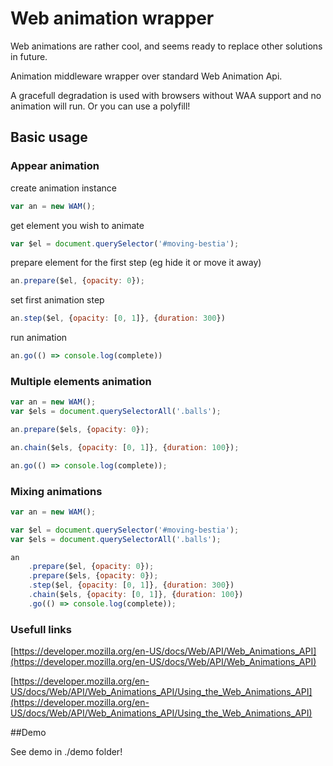 # Web animation wrapper

Web animations are rather cool, and seems ready to replace other solutions in future.

Animation middleware wrapper over standard Web Animation Api.

A gracefull degradation is used with browsers without WAA support and no animation will run.
Or you can use a polyfill!

## Basic usage

### Appear animation

create animation instance

```javascript
var an = new WAM();
```

get element you wish to animate

```javascript
var $el = document.querySelector('#moving-bestia');
```

prepare element for the first step (eg hide it or move it away)

```javascript
an.prepare($el, {opacity: 0});
```

set first animation step

```javascript
an.step($el, {opacity: [0, 1]}, {duration: 300})
```

run animation

```javascript
an.go(() => console.log(complete))
```

### Multiple elements animation


```javascript
var an = new WAM();
var $els = document.querySelectorAll('.balls');

an.prepare($els, {opacity: 0});

an.chain($els, {opacity: [0, 1]}, {duration: 100});

an.go(() => console.log(complete));
```

### Mixing animations


```javascript
var an = new WAM();

var $el = document.querySelector('#moving-bestia');
var $els = document.querySelectorAll('.balls');

an
    .prepare($el, {opacity: 0});
    .prepare($els, {opacity: 0});
    .step($el, {opacity: [0, 1]}, {duration: 300})
    .chain($els, {opacity: [0, 1]}, {duration: 100})
    .go(() => console.log(complete));
```

### Usefull links

[https://developer.mozilla.org/en-US/docs/Web/API/Web_Animations_API](https://developer.mozilla.org/en-US/docs/Web/API/Web_Animations_API)

[https://developer.mozilla.org/en-US/docs/Web/API/Web_Animations_API/Using_the_Web_Animations_API](https://developer.mozilla.org/en-US/docs/Web/API/Web_Animations_API/Using_the_Web_Animations_API)

##Demo

See demo in ./demo folder!